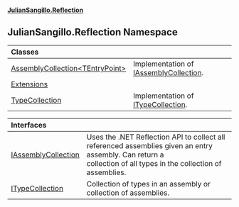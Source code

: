 #### [JulianSangillo.Reflection](JulianSangillo.Reflection/AssemblyInfo.md 'index')

## JulianSangillo.Reflection Namespace

| Classes | |
| :--- | :--- |
| [AssemblyCollection&lt;TEntryPoint&gt;](JulianSangillo.Reflection/AssemblyCollection_TEntryPoint_/README.md 'JulianSangillo.Reflection.AssemblyCollection<TEntryPoint>') | Implementation of [IAssemblyCollection](JulianSangillo.Reflection/IAssemblyCollection/README.md 'JulianSangillo.Reflection.IAssemblyCollection'). |
| [Extensions](JulianSangillo.Reflection/Extensions/README.md 'JulianSangillo.Reflection.Extensions') | |
| [TypeCollection](JulianSangillo.Reflection/TypeCollection/README.md 'JulianSangillo.Reflection.TypeCollection') | Implementation of [ITypeCollection](JulianSangillo.Reflection/ITypeCollection/README.md 'JulianSangillo.Reflection.ITypeCollection'). |

| Interfaces | |
| :--- | :--- |
| [IAssemblyCollection](JulianSangillo.Reflection/IAssemblyCollection/README.md 'JulianSangillo.Reflection.IAssemblyCollection') | Uses the .NET Reflection API to collect all referenced assemblies given an entry assembly. Can return a<br/>collection of all types in the collection of assemblies. |
| [ITypeCollection](JulianSangillo.Reflection/ITypeCollection/README.md 'JulianSangillo.Reflection.ITypeCollection') | Collection of types in an assembly or collection of assemblies. |
